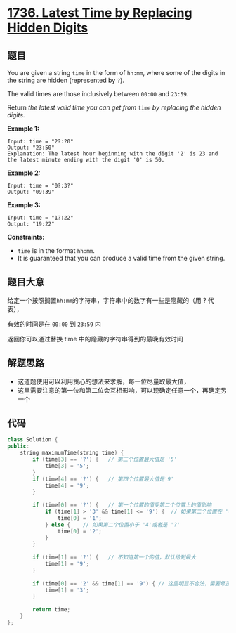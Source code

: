 # [1736. Latest Time by Replacing Hidden Digits](https://leetcode.com/problems/latest-time-by-replacing-hidden-digits/)

## 题目

You are given a string `time` in the form of `hh:mm`, where some of the digits in the string are hidden (represented by `?`).

The valid times are those inclusively between `00:00` and `23:59`.

Return *the latest valid time you can get from* `time` *by replacing the hidden* *digits*.

 

**Example 1:**

```
Input: time = "2?:?0"
Output: "23:50"
Explanation: The latest hour beginning with the digit '2' is 23 and the latest minute ending with the digit '0' is 50.
```

**Example 2:**

```
Input: time = "0?:3?"
Output: "09:39"
```

**Example 3:**

```
Input: time = "1?:22"
Output: "19:22"
```

 

**Constraints:**

- `time` is in the format `hh:mm`.
- It is guaranteed that you can produce a valid time from the given string.

## 题目大意

给定一个按照搁置`hh:mm`的字符串，字符串中的数字有一些是隐藏的（用 ? 代表），

有效的时间是在 `00:00` 到 `23:59` 内

返回你可以通过替换 time 中的隐藏的字符串得到的最晚有效时间

## 解题思路

* 这道题使用可以利用贪心的想法来求解，每一位尽量取最大值，
* 这里需要注意的第一位和第二位会互相影响，可以现确定任意一个，再确定另一个

## 代码

`````c++
class Solution {
public:
    string maximumTime(string time) {
        if (time[3] == '?') {   // 第三个位置最大值是 '5'
            time[3] = '5';
        }
        if (time[4] == '?') {   // 第四个位置最大值是'9'
            time[4] = '9';
        }
        
        if (time[0] == '?') {   // 第一个位置的值受第二个位置上的值影响
            if (time[1] > '3' && time[1] <= '9') {  // 如果第二个位置在 '4'到'9'之间，
                time[0] = '1';
            } else {    // 如果第二个位置小于 '4'或者是 '?'
                time[0] = '2';
            }
        }
        
        if (time[1] == '?') {   // 不知道第一个的值，默认给到最大
            time[1] = '9';
        }
        
        if (time[0] == '2' && time[1] == '9') { // 这里明显不合法，需要修正
            time[1] = '3';
        }
        
        return time;
    }
};
`````

